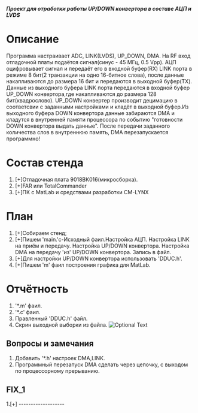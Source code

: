 ***Проект для  отработки работы UP/DOWN конвертора в составе АЦП и LVDS***

# Описание 
Программа настраивает ADC, LINK(LVDS), UP_DOWN, DMA. На RF вход отладочной платы подаётся сигнал(синус - 45 МГц, 0.5 Vpp). АЦП оцифровывает сигнал и передаёт его в входной буфер(RX) LINK порта в режиме 8 бит(2 транзакции на одно 16-битное слова), после данные накапливаются до размера 16 бит и передаются в выходной буфер(TX). Данные из выходного буфера LINK порта передаются в входной буфер UP_DOWN конвертора,где накапливаются до размера 128 бит(квадрослово).
UP_DOWN конвертер производит децимацию в соответсвии с заданными настройками и кладёт в выходной буфер.Из выходного буфера DOWN конвертора данные забираются DMA и кладутся в внутренней памяти процессора по событию "готовности DOWN конвертора выдать данные". После передачи заданного количества слов в внутреннюю память, DMA перезапускается программно! 

# Состав стенда
1. [+]Отладочная плата 9018ВК016(микросборка).
2. [+]FAR или TotalCommander
3. [+]ПК с MatLab и средствами разработки CM-LYNX

# План
1. [+]Собираем стенд;
2. [+]Пишем 'main.'c-Исходный фаил.Настройка АЦП. Настройка LINK на приём и передачу. Настройка UP/DOWN конвертора. Настройка DMA на передачу 'из' UP/DOWN конвертора. Запись в файл.
3. [+]Для настройки UP/DOWN конвертора использовать 'DDUC.h'.
4. [+]Пишем 'm' фаил построения графика для MatLab.

# Отчётность
1. '*.m' фаил.
2. '*.c' фаил.
3. Правленный 'DDUC.h' файл.
4. Скрин выходной выборки из файла.
![Optional Text](https://github.com/IDA102/1967BH044/blob/main/ADC_LINK_DMA_UP_DOWN_DMA/ADC_DOWN.png)

## Вопросы и замечания
1. Добавить '*.h' настроек DMA,LINK.
2. Программный перезапуск DMA сделать через цепочку, с выходом по процессорному прерыванию. 

## FIX_1
1.[+] -------------------

